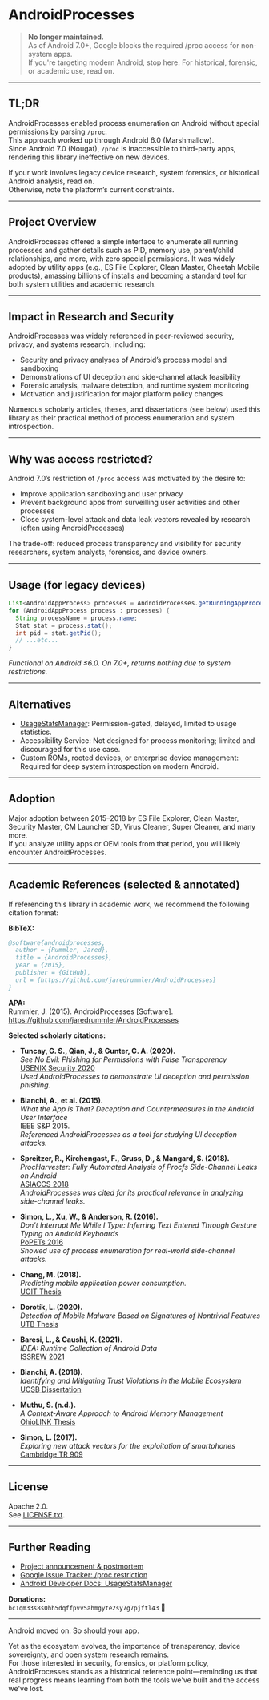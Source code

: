 # AndroidProcesses

> **No longer maintained.**  
> As of Android 7.0+, Google blocks the required /proc access for non-system apps.  
> If you're targeting modern Android, stop here. For historical, forensic, or academic use, read on.

---

## TL;DR

AndroidProcesses enabled process enumeration on Android without special permissions by parsing `/proc`.  
This approach worked up through Android 6.0 (Marshmallow).  
Since Android 7.0 (Nougat), `/proc` is inaccessible to third-party apps, rendering this library ineffective on new devices.

If your work involves legacy device research, system forensics, or historical Android analysis, read on.  
Otherwise, note the platform’s current constraints.

---

## Project Overview

AndroidProcesses offered a simple interface to enumerate all running processes and gather details such as PID, memory use, parent/child relationships, and more, with zero special permissions. It was widely adopted by utility apps (e.g., ES File Explorer, Clean Master, Cheetah Mobile products), amassing billions of installs and becoming a standard tool for both system utilities and academic research.

---

## Impact in Research and Security

AndroidProcesses was widely referenced in peer-reviewed security, privacy, and systems research, including:

- Security and privacy analyses of Android’s process model and sandboxing
- Demonstrations of UI deception and side-channel attack feasibility
- Forensic analysis, malware detection, and runtime system monitoring
- Motivation and justification for major platform policy changes

Numerous scholarly articles, theses, and dissertations (see below) used this library as their practical method of process enumeration and system introspection.

---

## Why was access restricted?

Android 7.0’s restriction of `/proc` access was motivated by the desire to:
- Improve application sandboxing and user privacy
- Prevent background apps from surveilling user activities and other processes
- Close system-level attack and data leak vectors revealed by research (often using AndroidProcesses)

The trade-off: reduced process transparency and visibility for security researchers, system analysts, forensics, and device owners.

---

## Usage (for legacy devices)

```java
List<AndroidAppProcess> processes = AndroidProcesses.getRunningAppProcesses();
for (AndroidAppProcess process : processes) {
  String processName = process.name;
  Stat stat = process.stat();
  int pid = stat.getPid();
  // ...etc...
}
```
*Functional on Android ≤6.0. On 7.0+, returns nothing due to system restrictions.*

---

## Alternatives

- [UsageStatsManager](https://developer.android.com/reference/android/app/usage/UsageStatsManager): Permission-gated, delayed, limited to usage statistics.
- Accessibility Service: Not designed for process monitoring; limited and discouraged for this use case.
- Custom ROMs, rooted devices, or enterprise device management: Required for deep system introspection on modern Android.

---

## Adoption

Major adoption between 2015–2018 by ES File Explorer, Clean Master, Security Master, CM Launcher 3D, Virus Cleaner, Super Cleaner, and many more.  
If you analyze utility apps or OEM tools from that period, you will likely encounter AndroidProcesses.

---

## Academic References (selected & annotated)

If referencing this library in academic work, we recommend the following citation format:

**BibTeX:**
```bibtex
@software{androidprocesses,
  author = {Rummler, Jared},
  title = {AndroidProcesses},
  year = {2015},
  publisher = {GitHub},
  url = {https://github.com/jaredrummler/AndroidProcesses}
}
```

**APA:**  
Rummler, J. (2015). AndroidProcesses [Software]. https://github.com/jaredrummler/AndroidProcesses

**Selected scholarly citations:**

- **Tuncay, G. S., Qian, J., & Gunter, C. A. (2020).**  
  _See No Evil: Phishing for Permissions with False Transparency_  
  [USENIX Security 2020](https://www.usenix.org/conference/usenixsecurity20/presentation/tuncay)  
  *Used AndroidProcesses to demonstrate UI deception and permission phishing.*

- **Bianchi, A., et al. (2015).**  
  _What the App is That? Deception and Countermeasures in the Android User Interface_  
  IEEE S&P 2015.  
  *Referenced AndroidProcesses as a tool for studying UI deception attacks.*

- **Spreitzer, R., Kirchengast, F., Gruss, D., & Mangard, S. (2018).**  
  _ProcHarvester: Fully Automated Analysis of Procfs Side-Channel Leaks on Android_  
  [ASIACCS 2018](https://doi.org/10.1145/3196494.3196510)  
  *AndroidProcesses was cited for its practical relevance in analyzing side-channel leaks.*

- **Simon, L., Xu, W., & Anderson, R. (2016).**  
  _Don’t Interrupt Me While I Type: Inferring Text Entered Through Gesture Typing on Android Keyboards_  
  [PoPETs 2016](https://doi.org/10.1515/popets-2016-0020)  
  *Showed use of process enumeration for real-world side-channel attacks.*

- **Chang, M. (2018).**  
  _Predicting mobile application power consumption._  
  [UOIT Thesis](http://hdl.handle.net/10155/934)

- **Dorotík, L. (2020).**  
  _Detection of Mobile Malware Based on Signatures of Nontrivial Features_  
  [UTB Thesis](http://hdl.handle.net/10563/47856)

- **Baresi, L., & Caushi, K. (2021).**  
  _IDEA: Runtime Collection of Android Data_  
  [ISSREW 2021](https://doi.org/10.1109/ISSREW53611.2021.00055)

- **Bianchi, A. (2018).**  
  _Identifying and Mitigating Trust Violations in the Mobile Ecosystem_  
  [UCSB Dissertation](https://escholarship.org/uc/item/60k610h0)

- **Muthu, S. (n.d.).**  
  _A Context-Aware Approach to Android Memory Management_  
  [OhioLINK Thesis](http://rave.ohiolink.edu/etdc/view?acc_num=toledo144966550)

- **Simon, L. (2017).**  
  _Exploring new attack vectors for the exploitation of smartphones_  
  [Cambridge TR 909](https://www.cl.cam.ac.uk/techreports/UCAM-CL-TR-909.pdf)

---

## License

Apache 2.0.  
See [LICENSE.txt](LICENSE.txt).

---

## Further Reading

- [Project announcement & postmortem](https://jaredrummler.com/2017/09/13/android-processes/)
- [Google Issue Tracker: /proc restriction](https://code.google.com/p/android/issues/detail?id=205565)
- [Android Developer Docs: UsageStatsManager](https://developer.android.com/reference/android/app/usage/UsageStatsManager)

**Donations:**  
`bc1qm33s8s0hh5dqffpvv5ahmgyte2sy7g7pjftl43` 🖖

---

Android moved on. So should your app.

Yet as the ecosystem evolves, the importance of transparency, device sovereignty, and open system research remains.  
For those interested in security, forensics, or platform policy, AndroidProcesses stands as a historical reference point—reminding us that real progress means learning from both the tools we've built and the access we've lost.
